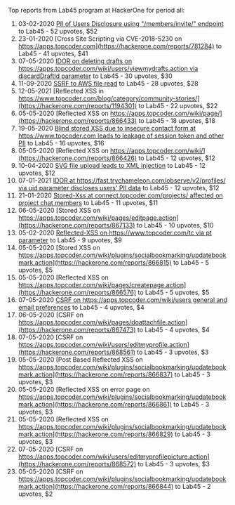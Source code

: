 Top reports from Lab45 program at HackerOne for period all:

1. 03-02-2020 [PII of Users Disclosure using "/members/invite/" endpoint](https://hackerone.com/reports/787955) to Lab45 - 52 upvotes, $52
2. 23-01-2020 [Cross Site Scripting via CVE-2018-5230 on https://apps.topcoder.com](https://hackerone.com/reports/781284) to Lab45 - 41 upvotes, $41
3. 07-05-2020 [IDOR on deleting drafts on https://apps.topcoder.com/wiki/users/viewmydrafts.action via discardDraftId parameter](https://hackerone.com/reports/868590) to Lab45 - 30 upvotes, $30
4. 11-09-2020 [SSRF to AWS file read](https://hackerone.com/reports/978823) to Lab45 - 28 upvotes, $28
5. 12-05-2021 [Reflected XSS in https://www.topcoder.com/blog/category/community-stories/](https://hackerone.com/reports/1194301) to Lab45 - 22 upvotes, $22
6. 05-05-2020 [Reflected XSS on https://apps.topcoder.com/wiki/page/](https://hackerone.com/reports/866433) to Lab45 - 18 upvotes, $18
7. 19-05-2020 [Blind stored XSS due to insecure contact form at https://www.topcoder.com leads to leakage of session token and other PII](https://hackerone.com/reports/878145) to Lab45 - 16 upvotes, $16
8. 05-05-2020 [Reflected XSS on https://apps.topcoder.com/wiki/](https://hackerone.com/reports/866426) to Lab45 - 12 upvotes, $12
9. 10-04-2020 [SVG file upload leads to XML injection](https://hackerone.com/reports/845832) to Lab45 - 12 upvotes, $12
10. 07-01-2021 [IDOR at https://fast.trychameleon.com/observe/v2/profiles/ via uid parameter discloses users' PII data](https://hackerone.com/reports/1073420) to Lab45 - 12 upvotes, $12
11. 21-01-2020 [Stored-Xss at connect.topcoder.com/projects/ affected on project chat members](https://hackerone.com/reports/779908) to Lab45 - 11 upvotes, $11
12. 06-05-2020 [Stored XSS on https://apps.topcoder.com/wiki/pages/editpage.action](https://hackerone.com/reports/867133) to Lab45 - 10 upvotes, $10
13. 05-02-2020 [Reflected-XSS on https://www.topcoder.com/tc via pt parameter](https://hackerone.com/reports/789652) to Lab45 - 9 upvotes, $9
14. 05-05-2020 [Stored XSS on https://apps.topcoder.com/wiki/plugins/socialbookmarking/updatebookmark.action](https://hackerone.com/reports/866815) to Lab45 - 5 upvotes, $5
15. 05-05-2020 [Reflected XSS on https://apps.topcoder.com/wiki/pages/createpage.action](https://hackerone.com/reports/866576) to Lab45 - 5 upvotes, $5
16. 07-05-2020 [CSRF on https://apps.topcoder.com/wiki/users general and email preferences](https://hackerone.com/reports/868583) to Lab45 - 4 upvotes, $4
17. 06-05-2020 [CSRF on https://apps.topcoder.com/wiki/pages/doattachfile.action](https://hackerone.com/reports/867473) to Lab45 - 4 upvotes, $4
18. 07-05-2020 [CSRF on https://apps.topcoder.com/wiki/users/editmyprofile.action](https://hackerone.com/reports/868561) to Lab45 - 3 upvotes, $3
19. 05-05-2020 [Post Based Reflected XSS on https://apps.topcoder.com/wiki/plugins/socialbookmarking/updatebookmark.action](https://hackerone.com/reports/866837) to Lab45 - 3 upvotes, $3
20. 05-05-2020 [Reflected XSS on error page on https://apps.topcoder.com/wiki/plugins/socialbookmarking/updatebookmark.action](https://hackerone.com/reports/866861) to Lab45 - 3 upvotes, $3
21. 05-05-2020 [Reflected XSS on https://apps.topcoder.com/wiki/plugins/socialbookmarking/updatebookmark.action](https://hackerone.com/reports/866829) to Lab45 - 3 upvotes, $3
22. 07-05-2020 [CSRF on https://apps.topcoder.com/wiki/users/editmyprofilepicture.action](https://hackerone.com/reports/868572) to Lab45 - 3 upvotes, $3
23. 05-05-2020 [CSRF on https://apps.topcoder.com/wiki/plugins/socialbookmarking/updatebookmark.action](https://hackerone.com/reports/866844) to Lab45 - 2 upvotes, $2
